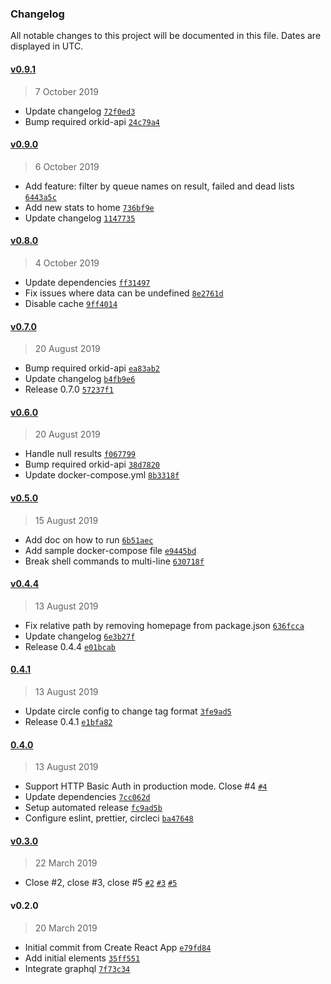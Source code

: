 ### Changelog

All notable changes to this project will be documented in this file. Dates are displayed in UTC.

#### [v0.9.1](https://github.com/mugli/orkid-ui/compare/v0.9.0...v0.9.1)

> 7 October 2019

- Update changelog [`72f0ed3`](https://github.com/mugli/orkid-ui/commit/72f0ed3c16f3aec196ce641144f593d97760cec2)
- Bump required orkid-api [`24c79a4`](https://github.com/mugli/orkid-ui/commit/24c79a49473b602f0e767572846504e8a53b5a2c)

#### [v0.9.0](https://github.com/mugli/orkid-ui/compare/v0.8.0...v0.9.0)

> 6 October 2019

- Add feature: filter by queue names on result, failed and dead lists [`6443a5c`](https://github.com/mugli/orkid-ui/commit/6443a5cbd044dc2a5327dc3ba9da24d7aa55dc4e)
- Add new stats to home [`736bf9e`](https://github.com/mugli/orkid-ui/commit/736bf9e1cac665a6da9189ff22ba08b782e4c53d)
- Update changelog [`1147735`](https://github.com/mugli/orkid-ui/commit/11477355accef1bd12201cbabddf5018c3a07f12)

#### [v0.8.0](https://github.com/mugli/orkid-ui/compare/v0.7.0...v0.8.0)

> 4 October 2019

- Update dependencies [`ff31497`](https://github.com/mugli/orkid-ui/commit/ff314979e27c412caf2868642b118616f8d5306e)
- Fix issues where data can be undefined [`8e2761d`](https://github.com/mugli/orkid-ui/commit/8e2761d0a0c48ef6baf1f4f99320107d95110e3e)
- Disable cache [`9ff4014`](https://github.com/mugli/orkid-ui/commit/9ff4014d58d837830dbeff5d33f079f5f5cf1f44)

#### [v0.7.0](https://github.com/mugli/orkid-ui/compare/v0.6.0...v0.7.0)

> 20 August 2019

- Bump required orkid-api [`ea83ab2`](https://github.com/mugli/orkid-ui/commit/ea83ab28a1476fcd3c086980dddbc828bba2f338)
- Update changelog [`b4fb9e6`](https://github.com/mugli/orkid-ui/commit/b4fb9e6e7b7914cc4c68d10d48095f576836298e)
- Release 0.7.0 [`57237f1`](https://github.com/mugli/orkid-ui/commit/57237f10a2e76c4d6e64dfb17b12dd8af0dc07de)

#### [v0.6.0](https://github.com/mugli/orkid-ui/compare/v0.5.0...v0.6.0)

> 20 August 2019

- Handle null results [`f067799`](https://github.com/mugli/orkid-ui/commit/f067799def84f3314254cc9e872bc3cfa0ae5b98)
- Bump required orkid-api [`38d7820`](https://github.com/mugli/orkid-ui/commit/38d78209d3bd08f7d159d23c3351e8f9415f5456)
- Update docker-compose.yml [`8b3318f`](https://github.com/mugli/orkid-ui/commit/8b3318f4637d8a0504fb167914f80bfe567dba27)

#### [v0.5.0](https://github.com/mugli/orkid-ui/compare/v0.4.4...v0.5.0)

> 15 August 2019

- Add doc on how to run [`6b51aec`](https://github.com/mugli/orkid-ui/commit/6b51aecb1fed5787095bd5e5972a32e4d7746f7c)
- Add sample docker-compose file [`e9445bd`](https://github.com/mugli/orkid-ui/commit/e9445bd54e4a3056764ac1528204a9d0856b7582)
- Break shell commands to multi-line [`630718f`](https://github.com/mugli/orkid-ui/commit/630718fad550c41d800170cc1a07c2674faed2e7)

#### [v0.4.4](https://github.com/mugli/orkid-ui/compare/0.4.1...v0.4.4)

> 13 August 2019

- Fix relative path by removing homepage from package.json [`636fcca`](https://github.com/mugli/orkid-ui/commit/636fcca2203ca3843987efef4bd45034e81bcf32)
- Update changelog [`6e3b27f`](https://github.com/mugli/orkid-ui/commit/6e3b27fd3003ea3fe434a8e4d6ae43c4fcc79651)
- Release 0.4.4 [`e01bcab`](https://github.com/mugli/orkid-ui/commit/e01bcabae57bdf37590f0a4fe0c1849611b62634)

#### [0.4.1](https://github.com/mugli/orkid-ui/compare/0.4.0...0.4.1)

> 13 August 2019

- Update circle config to change tag format [`3fe9ad5`](https://github.com/mugli/orkid-ui/commit/3fe9ad5509ba7b0171fd1f6236e737bc76e1f10d)
- Release 0.4.1 [`e1bfa82`](https://github.com/mugli/orkid-ui/commit/e1bfa82485971bae61c257763a02409f0a14d0d6)

#### [0.4.0](https://github.com/mugli/orkid-ui/compare/v0.3.0...0.4.0)

> 13 August 2019

- Support HTTP Basic Auth in production mode. Close #4 [`#4`](https://github.com/mugli/orkid-ui/issues/4)
- Update dependencies [`7cc062d`](https://github.com/mugli/orkid-ui/commit/7cc062dba5882bdb953e1fef3c3a0333dca533da)
- Setup automated release [`fc9ad5b`](https://github.com/mugli/orkid-ui/commit/fc9ad5b8373b0da3610a20e9617d57c5b46c0c5a)
- Configure eslint, prettier, circleci [`ba47648`](https://github.com/mugli/orkid-ui/commit/ba4764837425208caa7c2518175a0912656982fa)

#### [v0.3.0](https://github.com/mugli/orkid-ui/compare/v0.2.0...v0.3.0)

> 22 March 2019

- Close #2, close #3, close #5 [`#2`](https://github.com/mugli/orkid-ui/issues/2) [`#3`](https://github.com/mugli/orkid-ui/issues/3) [`#5`](https://github.com/mugli/orkid-ui/issues/5)

#### v0.2.0

> 20 March 2019

- Initial commit from Create React App [`e79fd84`](https://github.com/mugli/orkid-ui/commit/e79fd849d749141fd5c4cd2be132d3f468f943ce)
- Add initial elements [`35ff551`](https://github.com/mugli/orkid-ui/commit/35ff551e00c20ee1b87fc0ea4fa9cfb8b0b0385f)
- Integrate graphql [`7f73c34`](https://github.com/mugli/orkid-ui/commit/7f73c34a5477cf3734d5a93407e0f8db1a690ef5)

